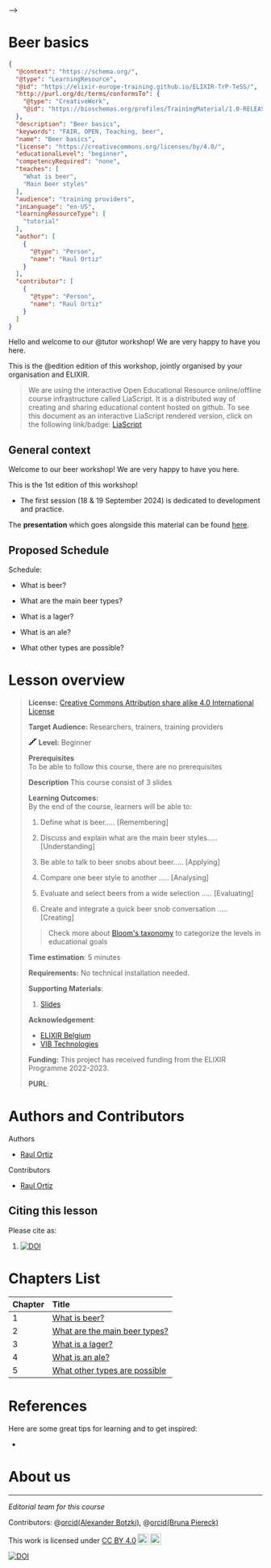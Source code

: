 <!--

author:   Raul Ortiz
email:    raul.ortiz@tudelft,nl
version:  0.0.1
language: en
narrator: UK English Female

icon:     

comment:  This document shall provide an example built with [LiaScript](https://LiaScript.github.io).

script:   https://cdn.jsdelivr.net/chartist.js/latest/chartist.min.js
          https://felixhao28.github.io/JSCPP/dist/JSCPP.es5.min.js

link:     https://cdn.jsdelivr.net/chartist.js/latest/chartist.min.css
link:     https://cdnjs.cloudflare.com/ajax/libs/animate.css/4.1.1/animate.min.css
link:     https://raw.githubusercontent.com/vibbits/material-liascript/master/img/org.css
link:     https://cdnjs.cloudflare.com/ajax/libs/font-awesome/5.11.2/css/all.min.css
link:     https://fonts.googleapis.com/css2?family=Saira+Condensed:wght@300&display=swap
link:     https://fonts.googleapis.com/css2?family=Open+Sans&display=swap
link:     https://raw.githubusercontent.com/vibbits/material-liascript/master/vib-styles.css

tutor:    Beer
edition:  1st 

@JSONLD
<script run-once>
  let json = @0 

  const script = document.createElement('script');
  script.type = 'application/ld+json';
  script.text = JSON.stringify(json);

  document.head.appendChild(script);

  // this is only needed to prevent and output,
  // as long as the result of a script is undefined,
  // it is not shown or rendered within LiaScript
  console.debug("added json to head")
</script>
@end

orcid:    [@0](@1)<!--class="orcid-logo-for-author-list"-->
-->

# Beer basics

```json   @JSONLD
{
  "@context": "https://schema.org/",
  "@type": "LearningResource",
  "@id": "https://elixir-europe-training.github.io/ELIXIR-TrP-TeSS/",
  "http://purl.org/dc/terms/conformsTo": {
    "@type": "CreativeWork",
    "@id": "https://bioschemas.org/profiles/TrainingMaterial/1.0-RELEASE"
  },
  "description": "Beer basics",
  "keywords": "FAIR, OPEN, Teaching, beer",
  "name": "Beer basics",
  "license": "https://creativecommons.org/licenses/by/4.0/",
  "educationalLevel": "beginner",
  "competencyRequired": "none",
  "teaches": [
    "What is beer",
    "Main beer styles"
  ],
  "audience": "training providers",
  "inLanguage": "en-US",
  "learningResourceType": [
    "tutorial"
  ],
  "author": [
    {
      "@type": "Person",
      "name": "Raul Ortiz"
    }
  ],
  "contributor": [
    {
      "@type": "Person",
      "name": "Raul Ortiz"
    }
  ]
}
```


<section>

Hello and welcome to our @tutor workshop! We are very happy to have you here.

This is the @edition edition of this workshop, jointly organised by your organisation and ELIXIR.

> We are using the interactive Open Educational Resource online/offline course infrastructure called LiaScript.
> It is a distributed way of creating and sharing educational content hosted on github.
> To see this document as an interactive LiaScript rendered version, click on the
> following link/badge: [LiaScript](https://liascript.github.io/course/?https://raw.githubusercontent.com/vibbits/training_material_template/main/README.md)

## General context

Welcome to our beer workshop! We are very happy to have you here.

This is the 1st edition of this workshop!

- The first session (18 & 19 September 2024) is dedicated to development and practice.

The **presentation** which goes alongside this material can be found [here](https://liascript.github.io/course/?https://raw.githubusercontent.com/rortizmerino/lia_training_template/main/presentation.md#1).

## Proposed Schedule

Schedule:

- What is beer?

- What are the main beer types?

- What is a lager?

- What is an ale?

- What other types are possible?

</section>

# Lesson overview

> <i class="fa fa-lock"></i> **License:** [Creative Commons Attribution share alike 4.0 International  License](https://creativecommons.org/licenses/by-sa/4.0/deed.en)
>
> <i class="fa fa-user"></i> **Target Audience:** Researchers, trainers, training providers
>
> <svg xmlns="http://www.w3.org/2000/svg" height="14" width="16" viewBox="0 0 576 512"><!--!Font Awesome Free 6.5.1 by @fontawesome - https://fontawesome.com License - https://fontawesome.com/license/free Copyright 2023 Fonticons, Inc.--><path d="M384 64c0-17.7 14.3-32 32-32H544c17.7 0 32 14.3 32 32s-14.3 32-32 32H448v96c0 17.7-14.3 32-32 32H320v96c0 17.7-14.3 32-32 32H192v96c0 17.7-14.3 32-32 32H32c-17.7 0-32-14.3-32-32s14.3-32 32-32h96V320c0-17.7 14.3-32 32-32h96V192c0-17.7 14.3-32 32-32h96V64z"/></svg> **Level:** Beginner  
>
> <i class="fa fa-arrow-left"></i> **Prerequisites**  
> To be able to follow this course, there are no prerequisites 
>
> <i class="fa fa-bookmark"></i> **Description**  This course consist of 3 slides
> 
> <i class="fa fa-arrow-right"></i> **Learning Outcomes:**  
> By the end of the course, learners will be able to:
>
> 1. Define what is beer..... [Remembering] 
>
> 2. Discuss and explain what are the main beer styles..... [Understanding] 
>
> 3. Be able to talk to beer snobs about beer..... [Applying] 
>
> 4. Compare one beer style to another ..... [Analysing] 
>
> 5. Evaluate and select beers from a wide selection ..... [Evaluating] 
>
> 6. Create and integrate a quick beer snob conversation ..... [Creating]
>
>> Check more about [Bloom's taxonomy](https://cft.vanderbilt.edu/guides-sub-pages/blooms-taxonomy/) to categorize the levels in educational goals
>
> <i class="fa fa-hourglass"></i> **Time estimation**: 5 minutes
>
> <i class="fa fa-asterisk"></i> **Requirements:** No technical installation needed.
>
> <i class="fa fa-envelope-open-text"></i> **Supporting Materials**:
> 
> 1. [Slides](https://liascript.github.io/course/?https://raw.githubusercontent.com/rortizmerino/lia_training_template/main/presentation.md#1)  
> 
> <i class="fa fa-life-ring"></i> **Acknowledgement**:
>
> * [ELIXIR Belgium](https://www.elixir-belgium.org/)
> * [VIB Technologies](https://www.vib.be/)
>
> <i class="fa fa-money-bill"></i> **Funding:** This project has received funding from the ELIXIR Programme 2022-2023.
>
> <i class="fa fa-anchor"></i> **PURL**:  


# Authors and Contributors

Authors

- [Raul Ortiz](@[orcid](https://orcid.org/0000-0003-4186-8941))

Contributors

- [Raul Ortiz](@[orcid](https://orcid.org/0000-0003-4186-8941))

## Citing this lesson

Please cite as:

  1. [![DOI](https://sandbox.zenodo.org/badge/859291844.svg)](https://handle.stage.datacite.org/10.5072/zenodo.110866)

# Chapters List

| Chapter | Title                                                   |
| :---- | :------------------------------------------------         |
| 1     | [What is beer?](https://liascript.github.io/course/?https://raw.githubusercontent.com/rortizmerino/lia_training_template/main/presentation.md#3)                                             |
| 2     | [What are the main beer types?](https://liascript.github.io/course/?https://raw.githubusercontent.com/rortizmerino/lia_training_template/main/presentation.md#4)                                             |
| 3     | [What is a lager?](https://liascript.github.io/course/?https://raw.githubusercontent.com/rortizmerino/lia_training_template/main/presentation.md#5)                                             |
| 4     | [What is an ale?](https://liascript.github.io/course/?https://raw.githubusercontent.com/rortizmerino/lia_training_template/main/presentation.md#6)    |
| 5     | [What other types are possible](https://liascript.github.io/course/?https://raw.githubusercontent.com/rortizmerino/lia_training_template/main/presentation.md#7)    |

# References

Here are some great tips for learning and to get inspired:

- 

# About us


--------------------------------------------

*Editorial team for this course*

Contributors: @[orcid(Alexander Botzki)](https://orcid.org/0000-0001-6691-4233), @[orcid(Bruna Piereck)](https://orcid.org/0000-0001-5958-0669)

<p xmlns:cc="http://creativecommons.org/ns#" >This work is licensed under <a href="https://creativecommons.org/licenses/by/4.0/?ref=chooser-v1" target="_blank" rel="license noopener noreferrer" style="display:inline-block;">CC BY 4.0<img style="height:22px!important;margin-left:3px;vertical-align:text-bottom;" src="https://mirrors.creativecommons.org/presskit/icons/cc.svg?ref=chooser-v1" alt=""><img style="height:22px!important;margin-left:3px;vertical-align:text-bottom;" src="https://mirrors.creativecommons.org/presskit/icons/by.svg?ref=chooser-v1" alt=""></a></p>

[![DOI](https://sandbox.zenodo.org/badge/859291844.svg)](https://handle.stage.datacite.org/10.5072/zenodo.110866)
